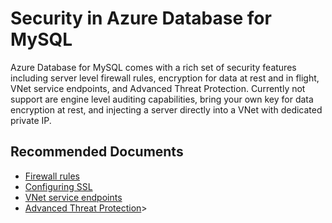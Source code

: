 <properties
	pageTitle="Security in Azure Database for MySQL"
	description="Security in Azure Database for MySQL"
	service="microsoft.dbformysql"
	resource="servers"
	authors="jan-eng"
    ms.author="janeng"
	displayOrder="50"
	selfHelpType="resource"
	supportTopicIds="32628374, 32628377, 32628389, 32628399, 32628410, 32628414"
	resourceTags="servers, databases"
	productPesIds="16221"
	cloudEnvironments="public"
	articleId="4a7045ca-c479-4b69-9ae1-b36dab4c84a7"
/>

# Security in Azure Database for MySQL

Azure Database for MySQL comes with a rich set of security features including server level firewall rules, encryption for data at rest and in flight, VNet service endpoints, and Advanced Threat Protection. Currently not support are engine level auditing capabilities, bring your own key for data encryption at rest, and injecting a server directly into a VNet with dedicated private IP.

## **Recommended Documents**

* [Firewall rules](https://docs.microsoft.com/azure/mysql/concepts-firewall-rules)<br>
* [Configuring SSL](https://docs.microsoft.com/azure/mysql/concepts-ssl-connection-security)<br>
* [VNet service endpoints](https://docs.microsoft.com/azure/mysql/concepts-data-access-and-security-vnet)<br>
* [Advanced Threat Protection](https://docs.microsoft.com/azure/mysql/concepts-data-access-and-security-threat-protection)>
